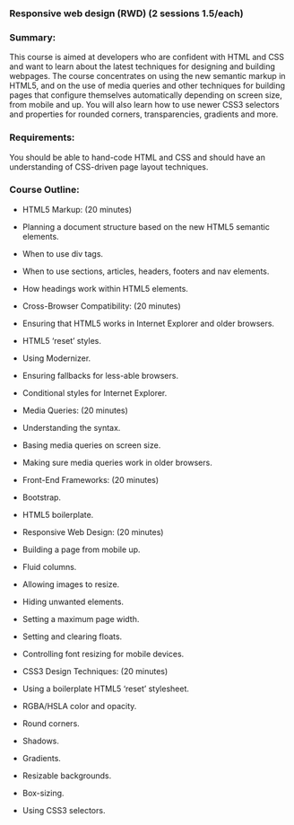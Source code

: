 ### Responsive web design (RWD) (2 sessions 1.5/each)

### Summary:
 This course is aimed at developers who are confident with HTML and CSS and want to learn about the latest techniques for designing and building webpages. The course concentrates on using the new semantic markup in HTML5, and on the use of media queries and other techniques for building pages that configure themselves automatically depending on screen size, from mobile and up. You will also learn how to use newer CSS3 selectors and properties for rounded corners, transparencies, gradients and more. 

### Requirements: 
 You should be able to hand-code HTML and CSS and should have an understanding of CSS-driven page layout techniques.

### Course Outline:

* HTML5 Markup: (20 minutes)
 * Planning a document structure based on the new HTML5 semantic elements.
 * When to use div tags.
 * When to use sections, articles, headers, footers and nav elements.
 * How headings work within HTML5 elements.

* Cross-Browser Compatibility: (20 minutes)
 * Ensuring that HTML5 works in Internet Explorer and older browsers.
 * HTML5 ‘reset’ styles.
 * Using Modernizer.
 * Ensuring fallbacks for less-able browsers.
 * Conditional styles for Internet Explorer.

* Media Queries: (20 minutes)
 * Understanding the syntax.
 * Basing media queries on screen size.
 * Making sure media queries work in older browsers.
 
* Front-End Frameworks: (20 minutes)
 * Bootstrap.
 * HTML5 boilerplate.

* Responsive Web Design: (20 minutes)
 * Building a page from mobile up.
 * Fluid columns.
 * Allowing images to resize.
 * Hiding unwanted elements.
 * Setting a maximum page width.
 * Setting and clearing floats.
 * Controlling font resizing for mobile devices.

* CSS3 Design Techniques: (20 minutes)
 * Using a boilerplate HTML5 ‘reset’ stylesheet.
 * RGBA/HSLA color and opacity.
 * Round corners.
 * Shadows.
 * Gradients.
 * Resizable backgrounds.
 * Box-sizing.
 * Using CSS3 selectors.

